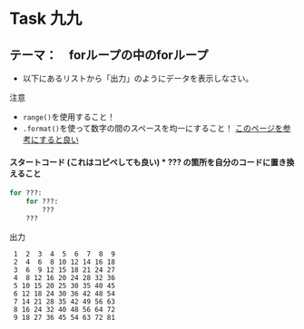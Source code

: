 # Task 九九
## テーマ：　forループの中のforループ



* 以下にあるリストから「出力」のようにデータを表示しなさい。

注意
- `range()`を使用すること！
- `.format()`を使って数字の間のスペースを均一にすること！ [このページを参考にすると良い](https://docs.python.jp/3/tutorial/inputoutput.html)

#### スタートコード (これはコピペしても良い)    *  **???** の箇所を自分のコードに置き換えること
```python
for ???:
    for ???:
        ???
    ???

```

出力
```
 1  2  3  4  5  6  7  8  9
 2  4  6  8 10 12 14 16 18
 3  6  9 12 15 18 21 24 27
 4  8 12 16 20 24 28 32 36
 5 10 15 20 25 30 35 40 45
 6 12 18 24 30 36 42 48 54
 7 14 21 28 35 42 49 56 63
 8 16 24 32 40 48 56 64 72
 9 18 27 36 45 54 63 72 81
```


